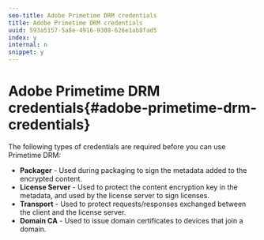 ```yaml
---
seo-title: Adobe Primetime DRM credentials
title: Adobe Primetime DRM credentials
uuid: 593a5157-5a8e-4916-9308-626e1ab8fad5
index: y
internal: n
snippet: y
---
```


# Adobe Primetime DRM credentials{#adobe-primetime-drm-credentials}

The following types of credentials are required before you can use Primetime DRM:

* **Packager** - Used during packaging to sign the metadata added to the encrypted content. 
* **License Server** - Used to protect the content encryption key in the metadata, and used by the license server to sign licenses. 
* **Transport** - Used to protect requests/responses exchanged between the client and the license server. 
* **Domain CA** - Used to issue domain certificates to devices that join a domain.

